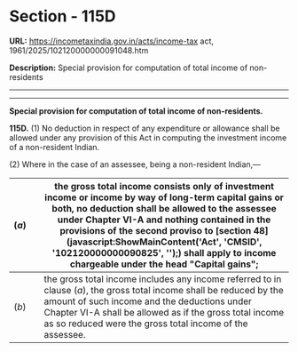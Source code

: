 # Section - 115D

**URL:** https://incometaxindia.gov.in/acts/income-tax act, 1961/2025/102120000000091048.htm

**Description:** Special provision for computation of total income of non-residents

---

****  
  
**Special provision for computation of total income of non-residents.**

**115D.** (1) No deduction in respect of any expenditure or allowance shall be allowed under any provision of this Act in computing the investment income of a non-resident Indian.

(2) Where in the case of an assessee, being a non-resident Indian,—

(_a_) |  |  the gross total income consists only of investment income or income by way of long-term capital gains or both, no deduction shall be allowed to the assessee under Chapter VI-A and nothing contained in the provisions of the second proviso to [section 48](javascript:ShowMainContent\('Act', 'CMSID', '102120000000090825', ''\);) shall apply to income chargeable under the head "Capital gains";  
---|---|---  
(_b_) |  |  the gross total income includes any income referred to in clause (_a_), the gross total income shall be reduced by the amount of such income and the deductions under Chapter VI-A shall be allowed as if the gross total income as so reduced were the gross total income of the assessee.